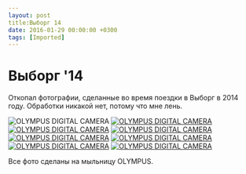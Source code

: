 ```yaml
---
layout: post
title:Выборг 14
date: 2016-01-29 00:00:00 +0300
tags: [Imported]
---
```

# Выборг '14

Откопал фотографии, сделанные во время поездки в Выборг в 2014 году. Обработки никакой нет, потому что мне лень.

![OLYMPUS DIGITAL CAMERA](https://vlaim.s3.amazonaws.com/uploads/2016/01/P1011901-1024x768.jpg) [![OLYMPUS DIGITAL CAMERA](https://vlaim.s3.amazonaws.com/uploads/2016/01/P1011893-1024x768.jpg)](https://vlaim.s3.amazonaws.com/uploads/2016/01/P1011893.jpg) [![OLYMPUS DIGITAL CAMERA](https://vlaim.s3.amazonaws.com/uploads/2016/01/P1011890-1024x768.jpg)](https://vlaim.s3.amazonaws.com/uploads/2016/01/P1011890.jpg) [![OLYMPUS DIGITAL CAMERA](https://vlaim.s3.amazonaws.com/uploads/2016/01/P1011888-1024x768.jpg)](https://vlaim.s3.amazonaws.com/uploads/2016/01/P1011888.jpg) [![OLYMPUS DIGITAL CAMERA](https://vlaim.s3.amazonaws.com/uploads/2016/01/P1011884-1024x768.jpg)](https://vlaim.s3.amazonaws.com/uploads/2016/01/P1011884.jpg) [![OLYMPUS DIGITAL CAMERA](https://vlaim.s3.amazonaws.com/uploads/2016/01/P1011883-1024x768.jpg)](https://vlaim.s3.amazonaws.com/uploads/2016/01/P1011883.jpg) [![OLYMPUS DIGITAL CAMERA](https://vlaim.s3.amazonaws.com/uploads/2016/01/P1011879-1024x768.jpg)](https://vlaim.s3.amazonaws.com/uploads/2016/01/P1011879.jpg) [![OLYMPUS DIGITAL CAMERA](https://vlaim.s3.amazonaws.com/uploads/2016/01/P1011869-1024x768.jpg)](https://vlaim.s3.amazonaws.com/uploads/2016/01/P1011869.jpg)

Все фото сделаны на мыльницу OLYMPUS.